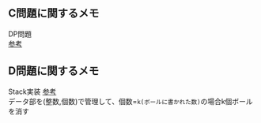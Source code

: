 ## C問題に関するメモ
DP問題  
[参考](https://qiita.com/drken/items/dc53c683d6de8aeacf5a)

## D問題に関するメモ
Stack実装
[参考](https://zenn.dev/numacci/articles/golang-stack-queue)  
データ部を(整数,個数)で管理して、個数=`k(ボールに書かれた数)`の場合k個ボールを消す  

